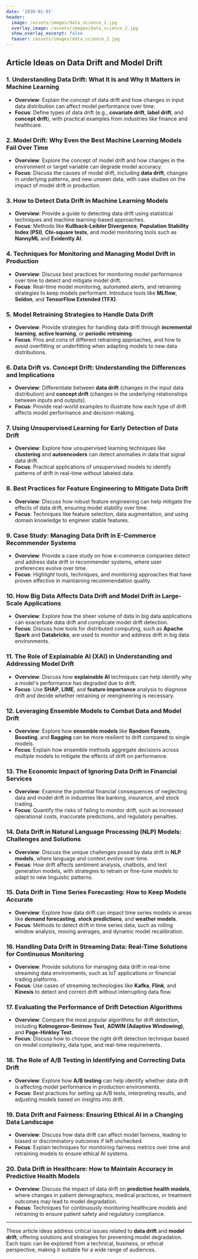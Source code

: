 ```yaml
---
date: '2030-01-01'
header:
  image: /assets/images/data_science_2.jpg
  overlay_image: /assets/images/data_science_2.jpg
  show_overlay_excerpt: false
  teaser: /assets/images/data_science_2.jpg
---
```


## Article Ideas on Data Drift and Model Drift

### 1. **Understanding Data Drift: What It Is and Why It Matters in Machine Learning**
   - **Overview**: Explain the concept of data drift and how changes in input data distribution can affect model performance over time.
   - **Focus**: Define types of data drift (e.g., **covariate drift**, **label drift**, and **concept drift**), with practical examples from industries like finance and healthcare.

### 2. **Model Drift: Why Even the Best Machine Learning Models Fail Over Time**
   - **Overview**: Explore the concept of model drift and how changes in the environment or target variable can degrade model accuracy.
   - **Focus**: Discuss the causes of model drift, including **data drift**, changes in underlying patterns, and new unseen data, with case studies on the impact of model drift in production.

### 3. **How to Detect Data Drift in Machine Learning Models**
   - **Overview**: Provide a guide to detecting data drift using statistical techniques and machine learning-based approaches.
   - **Focus**: Methods like **Kullback-Leibler Divergence**, **Population Stability Index (PSI)**, **Chi-square tests**, and model monitoring tools such as **NannyML** and **Evidently AI**.

### 4. **Techniques for Monitoring and Managing Model Drift in Production**
   - **Overview**: Discuss best practices for monitoring model performance over time to detect and mitigate model drift.
   - **Focus**: Real-time model monitoring, automated alerts, and retraining strategies to keep models performant. Introduce tools like **MLflow**, **Seldon**, and **TensorFlow Extended (TFX)**.

### 5. **Model Retraining Strategies to Handle Data Drift**
   - **Overview**: Provide strategies for handling data drift through **incremental learning**, **active learning**, or **periodic retraining**.
   - **Focus**: Pros and cons of different retraining approaches, and how to avoid overfitting or underfitting when adapting models to new data distributions.

### 6. **Data Drift vs. Concept Drift: Understanding the Differences and Implications**
   - **Overview**: Differentiate between **data drift** (changes in the input data distribution) and **concept drift** (changes in the underlying relationships between inputs and outputs).
   - **Focus**: Provide real-world examples to illustrate how each type of drift affects model performance and decision-making.

### 7. **Using Unsupervised Learning for Early Detection of Data Drift**
   - **Overview**: Explore how unsupervised learning techniques like **clustering** and **autoencoders** can detect anomalies in data that signal data drift.
   - **Focus**: Practical applications of unsupervised models to identify patterns of drift in real-time without labeled data.

### 8. **Best Practices for Feature Engineering to Mitigate Data Drift**
   - **Overview**: Discuss how robust feature engineering can help mitigate the effects of data drift, ensuring model stability over time.
   - **Focus**: Techniques like feature selection, data augmentation, and using domain knowledge to engineer stable features.

### 9. **Case Study: Managing Data Drift in E-Commerce Recommender Systems**
   - **Overview**: Provide a case study on how e-commerce companies detect and address data drift in recommender systems, where user preferences evolve over time.
   - **Focus**: Highlight tools, techniques, and monitoring approaches that have proven effective in maintaining recommendation quality.

### 10. **How Big Data Affects Data Drift and Model Drift in Large-Scale Applications**
   - **Overview**: Explore how the sheer volume of data in big data applications can exacerbate data drift and complicate model drift detection.
   - **Focus**: Discuss how tools for distributed computing, such as **Apache Spark** and **Databricks**, are used to monitor and address drift in big data environments.

### 11. **The Role of Explainable AI (XAI) in Understanding and Addressing Model Drift**
   - **Overview**: Discuss how **explainable AI** techniques can help identify why a model's performance has degraded due to drift.
   - **Focus**: Use **SHAP**, **LIME**, and **feature importance** analysis to diagnose drift and decide whether retraining or reengineering is necessary.

### 12. **Leveraging Ensemble Models to Combat Data and Model Drift**
   - **Overview**: Explore how **ensemble models** like **Random Forests**, **Boosting**, and **Bagging** can be more resilient to drift compared to single models.
   - **Focus**: Explain how ensemble methods aggregate decisions across multiple models to mitigate the effects of drift on performance.

### 13. **The Economic Impact of Ignoring Data Drift in Financial Services**
   - **Overview**: Examine the potential financial consequences of neglecting data and model drift in industries like banking, insurance, and stock trading.
   - **Focus**: Quantify the risks of failing to monitor drift, such as increased operational costs, inaccurate predictions, and regulatory penalties.

### 14. **Data Drift in Natural Language Processing (NLP) Models: Challenges and Solutions**
   - **Overview**: Discuss the unique challenges posed by data drift in **NLP models**, where language and context evolve over time.
   - **Focus**: How drift affects sentiment analysis, chatbots, and text generation models, with strategies to retrain or fine-tune models to adapt to new linguistic patterns.

### 15. **Data Drift in Time Series Forecasting: How to Keep Models Accurate**
   - **Overview**: Explore how data drift can impact time series models in areas like **demand forecasting**, **stock predictions**, and **weather models**.
   - **Focus**: Methods to detect drift in time series data, such as rolling window analysis, moving averages, and dynamic model recalibration.

### 16. **Handling Data Drift in Streaming Data: Real-Time Solutions for Continuous Monitoring**
   - **Overview**: Provide solutions for managing data drift in real-time streaming data environments, such as IoT applications or financial trading platforms.
   - **Focus**: Use cases of streaming technologies like **Kafka**, **Flink**, and **Kinesis** to detect and correct drift without interrupting data flow.

### 17. **Evaluating the Performance of Drift Detection Algorithms**
   - **Overview**: Compare the most popular algorithms for drift detection, including **Kolmogorov-Smirnov Test**, **ADWIN (Adaptive Windowing)**, and **Page-Hinkley Test**.
   - **Focus**: Discuss how to choose the right drift detection technique based on model complexity, data type, and real-time requirements.

### 18. **The Role of A/B Testing in Identifying and Correcting Data Drift**
   - **Overview**: Explore how **A/B testing** can help identify whether data drift is affecting model performance in production environments.
   - **Focus**: Best practices for setting up A/B tests, interpreting results, and adjusting models based on insights into drift.

### 19. **Data Drift and Fairness: Ensuring Ethical AI in a Changing Data Landscape**
   - **Overview**: Discuss how data drift can affect model fairness, leading to biased or discriminatory outcomes if left unchecked.
   - **Focus**: Explain techniques for monitoring fairness metrics over time and retraining models to ensure ethical AI systems.

### 20. **Data Drift in Healthcare: How to Maintain Accuracy in Predictive Health Models**
   - **Overview**: Discuss the impact of data drift on **predictive health models**, where changes in patient demographics, medical practices, or treatment outcomes may lead to model degradation.
   - **Focus**: Techniques for continuously monitoring healthcare models and retraining to ensure patient safety and regulatory compliance.

---

These article ideas address critical issues related to **data drift** and **model drift**, offering solutions and strategies for preventing model degradation. Each topic can be explored from a technical, business, or ethical perspective, making it suitable for a wide range of audiences.
